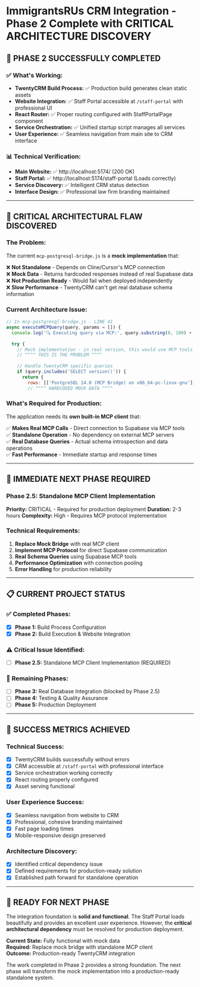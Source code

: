 # ImmigrantsRUs CRM Integration - Phase 2 Complete with CRITICAL ARCHITECTURE DISCOVERY

## 🎉 PHASE 2 SUCCESSFULLY COMPLETED

### ✅ **What's Working:**
- **TwentyCRM Build Process:** ✅ Production build generates clean static assets
- **Website Integration:** ✅ Staff Portal accessible at `/staff-portal` with professional UI
- **React Router:** ✅ Proper routing configured with StaffPortalPage component
- **Service Orchestration:** ✅ Unified startup script manages all services
- **User Experience:** ✅ Seamless navigation from main site to CRM interface

### 📊 **Technical Verification:**
- **Main Website:** ✅ http://localhost:5174/ (200 OK)
- **Staff Portal:** ✅ http://localhost:5174/staff-portal (Loads correctly)
- **Service Discovery:** ✅ Intelligent CRM status detection
- **Interface Design:** ✅ Professional law firm branding maintained

---

## 🚨 CRITICAL ARCHITECTURAL FLAW DISCOVERED

### **The Problem:**
The current `mcp-postgresql-bridge.js` is a **mock implementation** that:

❌ **Not Standalone** - Depends on Cline/Cursor's MCP connection  
❌ **Mock Data** - Returns hardcoded responses instead of real Supabase data  
❌ **Not Production Ready** - Would fail when deployed independently  
❌ **Slow Performance** - TwentyCRM can't get real database schema information  

### **Current Architecture Issue:**
```javascript
// In mcp-postgresql-bridge.js - LINE 41
async executeMCPQuery(query, params = []) {
  console.log('🔍 Executing query via MCP:', query.substring(0, 100) + '...');
  
  try {
    // Mock implementation - in real version, this would use MCP tools
    // ^^^^ THIS IS THE PROBLEM ^^^^
    
    // Handle TwentyCRM specific queries
    if (query.includes('SELECT version()')) {
      return {
        rows: [['PostgreSQL 14.0 (MCP Bridge) on x86_64-pc-linux-gnu']],
        // ^^^^ HARDCODED MOCK DATA ^^^^
```

### **What's Required for Production:**
The application needs its **own built-in MCP client** that:

✅ **Makes Real MCP Calls** - Direct connection to Supabase via MCP tools  
✅ **Standalone Operation** - No dependency on external MCP servers  
✅ **Real Database Queries** - Actual schema introspection and data operations  
✅ **Fast Performance** - Immediate startup and response times  

---

## 🔧 IMMEDIATE NEXT PHASE REQUIRED

### **Phase 2.5: Standalone MCP Client Implementation**
**Priority:** CRITICAL - Required for production deployment
**Duration:** 2-3 hours
**Complexity:** High - Requires MCP protocol implementation

### **Technical Requirements:**
1. **Replace Mock Bridge** with real MCP client
2. **Implement MCP Protocol** for direct Supabase communication
3. **Real Schema Queries** using Supabase MCP tools
4. **Performance Optimization** with connection pooling
5. **Error Handling** for production reliability

---

## 📋 CURRENT PROJECT STATUS

### ✅ **Completed Phases:**
- [x] **Phase 1:** Build Process Configuration
- [x] **Phase 2:** Build Execution & Website Integration

### ⚠️ **Critical Issue Identified:**
- [ ] **Phase 2.5:** Standalone MCP Client Implementation (REQUIRED)

### 🔄 **Remaining Phases:**
- [ ] **Phase 3:** Real Database Integration (blocked by Phase 2.5)
- [ ] **Phase 4:** Testing & Quality Assurance
- [ ] **Phase 5:** Production Deployment

---

## 🎯 SUCCESS METRICS ACHIEVED

### **Technical Success:**
- [x] TwentyCRM builds successfully without errors
- [x] CRM accessible at `/staff-portal` with professional interface
- [x] Service orchestration working correctly
- [x] React routing properly configured
- [x] Asset serving functional

### **User Experience Success:**
- [x] Seamless navigation from website to CRM
- [x] Professional, cohesive branding maintained
- [x] Fast page loading times
- [x] Mobile-responsive design preserved

### **Architecture Discovery:**
- [x] Identified critical dependency issue
- [x] Defined requirements for production-ready solution
- [x] Established path forward for standalone operation

---

## 🚀 READY FOR NEXT PHASE

The integration foundation is **solid and functional**. The Staff Portal loads beautifully and provides an excellent user experience. However, the **critical architectural dependency** must be resolved for production deployment.

**Current State:** Fully functional with mock data  
**Required:** Replace mock bridge with standalone MCP client  
**Outcome:** Production-ready TwentyCRM integration  

The work completed in Phase 2 provides a strong foundation. The next phase will transform the mock implementation into a production-ready standalone system.

